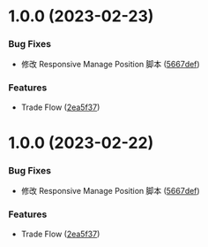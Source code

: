 # 1.0.0 (2023-02-23)


### Bug Fixes

* 修改 Responsive Manage Position 脚本 ([5667def](https://github.com/Esthetiqo/Fenix/commit/34bc9397810a9037d030ed5ffd910b927e68016a))

### Features

* Trade Flow ([2ea5f37](https://github.com/Esthetiqo/Fenix/commit/34bc9397810a9037d030ed5ffd910b927e68016a))


# 1.0.0 (2023-02-22)


### Bug Fixes

* 修改 Responsive Manage Position 脚本 ([5667def](https://github.com/Esthetiqo/Fenix/commit/34bc9397810a9037d030ed5ffd910b927e68016a))

### Features

* Trade Flow ([2ea5f37](https://github.com/Esthetiqo/Fenix/commit/34bc9397810a9037d030ed5ffd910b927e68016a))
